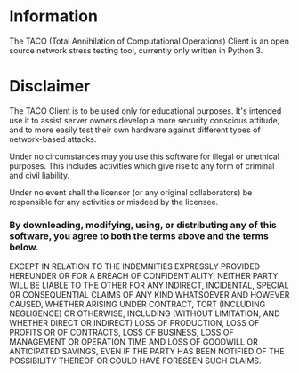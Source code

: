 # Information
The TACO (Total Annihilation of Computational Operations) Client is an open source network stress testing tool, currently only written in Python 3.  

# Disclaimer
The TACO Client is to be used only for educational purposes.  It's intended use it to assist server owners develop a more security conscious attitude, and to more easily test their own hardware against different types of network-based attacks.

Under no circumstances may you use this software for illegal or unethical purposes.  This includes activities which give rise to any form of criminal and civil liability.

Under no event shall the licensor (or any original collaborators) be responsible for any activities or misdeed by the licensee.

### By downloading, modifying, using, or distributing any of this software, you agree to both the terms above and the terms below.

EXCEPT IN RELATION TO THE INDEMNITIES EXPRESSLY PROVIDED HEREUNDER OR FOR A BREACH OF CONFIDENTIALITY, NEITHER PARTY WILL BE LIABLE TO THE OTHER FOR ANY INDIRECT, INCIDENTAL, SPECIAL OR CONSEQUENTIAL CLAIMS OF ANY KIND WHATSOEVER AND HOWEVER CAUSED, WHETHER ARISING UNDER CONTRACT, TORT (INCLUDING NEGLIGENCE) OR OTHERWISE, INCLUDING (WITHOUT LIMITATION, AND WHETHER DIRECT OR INDIRECT) LOSS OF PRODUCTION, LOSS OF PROFITS OR OF CONTRACTS, LOSS OF BUSINESS, LOSS OF MANAGEMENT OR OPERATION TIME AND LOSS OF GOODWILL OR ANTICIPATED SAVINGS, EVEN IF THE PARTY HAS BEEN NOTIFIED OF THE POSSIBILITY THEREOF OR COULD HAVE FORESEEN SUCH CLAIMS.
